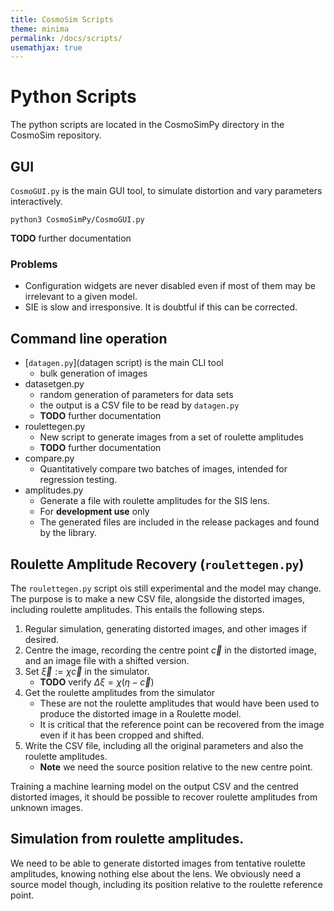 ```yaml
---
title: CosmoSim Scripts
theme: minima
permalink: /docs/scripts/
usemathjax: true
---
```


# Python Scripts

The python scripts are located in the CosmoSimPy directory in the
CosmoSim repository.

## GUI

`CosmoGUI.py` is the main GUI tool, to simulate distortion
and vary parameters interactively.

```
python3 CosmoSimPy/CosmoGUI.py
```

**TODO** further documentation

### Problems

+ Configuration widgets are never disabled even if most of them may be irrelevant
  to a given model.
+ SIE is slow and irresponsive.  It is doubtful if this can be corrected.

## Command line operation

+ [`datagen.py`](datagen script) is the main CLI tool 
    + bulk generation of images
+ datasetgen.py 
    + random generation of parameters for data sets
    + the output is a CSV file to be read by `datagen.py`
    + **TODO** further documentation
+ roulettegen.py
    + New script to generate images from a set of roulette amplitudes
    + **TODO** further documentation
+ compare.py
    + Quantitatively compare two batches of images, intended for regression testing.
+ amplitudes.py
    + Generate a file with roulette amplitudes for the SIS lens.
    + For **development use** only
    + The generated files are included in the release packages and found by the
      library.

## Roulette Amplitude Recovery (`roulettegen.py`)

The `roulettegen.py` script ois still experimental and the model may change.
The purpose is to make a new CSV file, alongside the distorted images, including
roulette amplitudes.  This entails the following steps.

1. Regular simulation, generating distorted images, and other images if desired.
2. Centre the image, recording the centre point $\vec{c}$ in the distorted image,
   and an image file with a shifted version.
3. Set $\vec{\xi}:=\chi\vec{c}$ in the simulator.
    + **TODO** verify $\Delta\xi = \chi(\eta-\vec{c})$
4. Get the roulette amplitudes from the simulator
    + These are not the roulette amplitudes that would have been used to produce
      the distorted image in a Roulette model.  
    + It is critical that the reference point can be recovered from the image even
      if it has been cropped and shifted.
5. Write the CSV file, including all the original parameters and also the roulette
   amplitudes.
    + **Note** we need the source position relative to the new centre point.

Training a machine learning model on the output CSV and the centred distorted images,
it should be possible to recover roulette amplitudes from unknown images.

## Simulation from roulette amplitudes.

We need to be able to generate distorted images from tentative roulette amplitudes,
knowing nothing else about the lens.  We obviously need a source model though, 
including its position relative to the roulette reference point.
